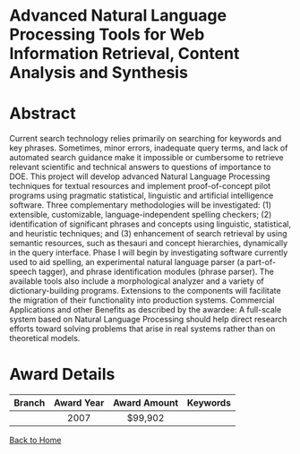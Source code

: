 
Advanced Natural Language Processing Tools for Web Information Retrieval, Content Analysis and Synthesis
========================================================================================================

# Abstract


Current search technology relies primarily on searching for keywords and key phrases.  Sometimes, minor errors, inadequate query terms, and lack of automated search guidance make it impossible or cumbersome to retrieve relevant scientific and technical answers to questions of importance to DOE.  This project will develop advanced Natural Language Processing techniques for textual resources and implement proof-of-concept pilot programs using pragmatic statistical, linguistic and artificial intelligence software.  Three complementary methodologies will be investigated:  (1) extensible, customizable, language-independent spelling checkers; (2) identification of significant phrases and concepts using linguistic, statistical, and heuristic techniques; and (3) enhancement of search retrieval by using semantic resources, such as thesauri and concept hierarchies, dynamically in the query interface.  Phase I will begin by investigating software currently used to aid spelling, an experimental natural language parser (a part-of-speech tagger), and phrase identification modules (phrase parser).  The available tools also include a morphological analyzer and a variety of dictionary-building programs.  Extensions to the components will facilitate the migration of their functionality into production systems.  Commercial Applications and other Benefits as described by the awardee: A full-scale system based on Natural Language Processing should help direct research efforts toward solving problems that arise in real systems rather than on theoretical models.  

# Award Details

|Branch|Award Year|Award Amount|Keywords|
| :---: | :---: | :---: | :---: |
||2007|$99,902||
  
  


[Back to Home](https://github.com/chrischow/dod_sbir_awards/Reports/CC/#926)